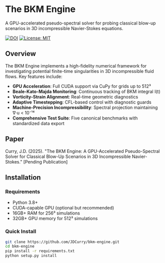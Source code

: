 # The BKM Engine

A GPU-accelerated pseudo-spectral solver for probing classical blow-up scenarios in 3D incompressible Navier-Stokes equations.

[![DOI](https://zenodo.org/badge/1043993306.svg)](https://doi.org/10.5281/zenodo.16957327)
[![License: MIT](https://img.shields.io/badge/License-MIT-yellow.svg)](https://opensource.org/licenses/MIT)

## Overview

The BKM Engine implements a high-fidelity numerical framework for investigating potential finite-time singularities in 3D incompressible fluid flows. Key features include:

- **GPU Acceleration**: Full CUDA support via CuPy for grids up to 512³
- **Beale-Kato-Majda Monitoring**: Continuous tracking of BKM integral I(t)
- **Vorticity-Strain Alignment**: Real-time geometric diagnostics
- **Adaptive Timestepping**: CFL-based control with diagnostic guards
- **Machine-Precision Incompressibility**: Spectral projection maintaining ∇·u < 10⁻¹⁴
- **Comprehensive Test Suite**: Five canonical benchmarks with standardized data export

## Paper

Curry, J.D. (2025). "The BKM Engine: A GPU-Accelerated Pseudo-Spectral Solver for Classical Blow-Up Scenarios in 3D Incompressible Navier-Stokes." [Pending Publication]


## Installation

### Requirements
- Python 3.8+
- CUDA-capable GPU (optional but recommended)
- 16GB+ RAM for 256³ simulations
- 32GB+ GPU memory for 512³ simulations

### Quick Install
```bash
git clone https://github.com/JDCurry/bkm-engine.git
cd bkm-engine
pip install -r requirements.txt
python setup.py install
